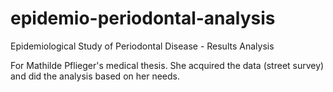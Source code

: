 # epidemio-periodontal-analysis
Epidemiological Study of Periodontal Disease - Results Analysis  

For Mathilde Pflieger's medical thesis.
She acquired the data (street survey) and did the analysis based on her needs.